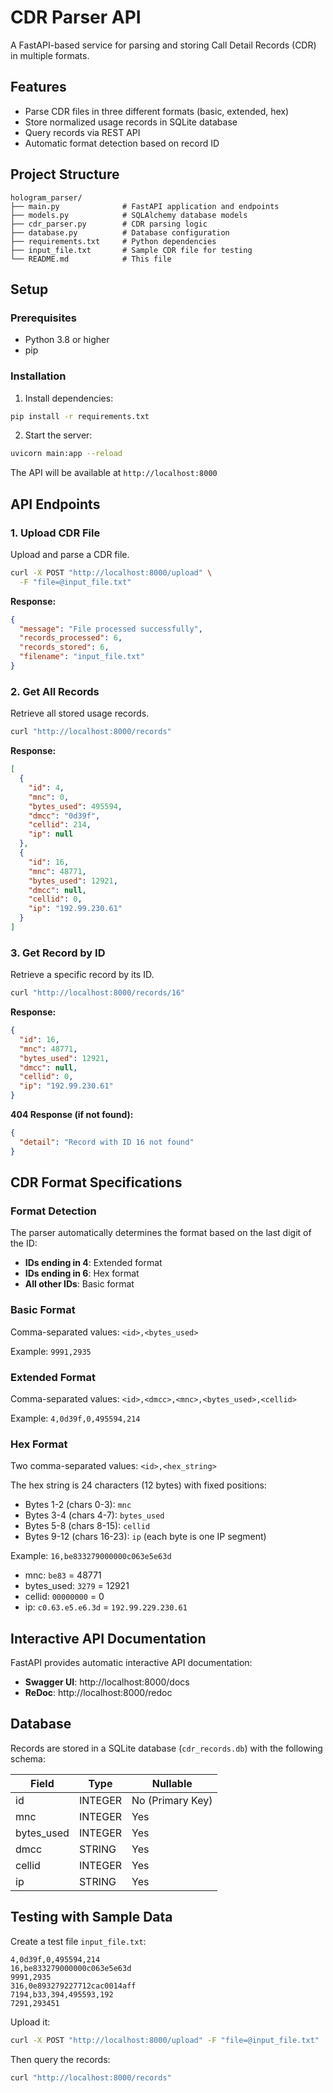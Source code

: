 # CDR Parser API

A FastAPI-based service for parsing and storing Call Detail Records (CDR) in multiple formats.

## Features

- Parse CDR files in three different formats (basic, extended, hex)
- Store normalized usage records in SQLite database
- Query records via REST API
- Automatic format detection based on record ID

## Project Structure

```
hologram_parser/
├── main.py              # FastAPI application and endpoints
├── models.py            # SQLAlchemy database models
├── cdr_parser.py        # CDR parsing logic
├── database.py          # Database configuration
├── requirements.txt     # Python dependencies
├── input_file.txt       # Sample CDR file for testing
└── README.md            # This file
```

## Setup

### Prerequisites

- Python 3.8 or higher
- pip

### Installation

1. Install dependencies:

```bash
pip install -r requirements.txt
```

2. Start the server:

```bash
uvicorn main:app --reload
```

The API will be available at `http://localhost:8000`

## API Endpoints

### 1. Upload CDR File

Upload and parse a CDR file.

```bash
curl -X POST "http://localhost:8000/upload" \
  -F "file=@input_file.txt"
```

**Response:**

```json
{
  "message": "File processed successfully",
  "records_processed": 6,
  "records_stored": 6,
  "filename": "input_file.txt"
}
```

### 2. Get All Records

Retrieve all stored usage records.

```bash
curl "http://localhost:8000/records"
```

**Response:**

```json
[
  {
    "id": 4,
    "mnc": 0,
    "bytes_used": 495594,
    "dmcc": "0d39f",
    "cellid": 214,
    "ip": null
  },
  {
    "id": 16,
    "mnc": 48771,
    "bytes_used": 12921,
    "dmcc": null,
    "cellid": 0,
    "ip": "192.99.230.61"
  }
]
```

### 3. Get Record by ID

Retrieve a specific record by its ID.

```bash
curl "http://localhost:8000/records/16"
```

**Response:**

```json
{
  "id": 16,
  "mnc": 48771,
  "bytes_used": 12921,
  "dmcc": null,
  "cellid": 0,
  "ip": "192.99.230.61"
}
```

**404 Response (if not found):**

```json
{
  "detail": "Record with ID 16 not found"
}
```

## CDR Format Specifications

### Format Detection

The parser automatically determines the format based on the last digit of the ID:

- **IDs ending in 4**: Extended format
- **IDs ending in 6**: Hex format
- **All other IDs**: Basic format

### Basic Format

Comma-separated values: `<id>,<bytes_used>`

Example: `9991,2935`

### Extended Format

Comma-separated values: `<id>,<dmcc>,<mnc>,<bytes_used>,<cellid>`

Example: `4,0d39f,0,495594,214`

### Hex Format

Two comma-separated values: `<id>,<hex_string>`

The hex string is 24 characters (12 bytes) with fixed positions:

- Bytes 1-2 (chars 0-3): `mnc`
- Bytes 3-4 (chars 4-7): `bytes_used`
- Bytes 5-8 (chars 8-15): `cellid`
- Bytes 9-12 (chars 16-23): `ip` (each byte is one IP segment)

Example: `16,be833279000000c063e5e63d`

- mnc: `be83` = 48771
- bytes_used: `3279` = 12921
- cellid: `00000000` = 0
- ip: `c0.63.e5.e6.3d` = `192.99.229.230.61`

## Interactive API Documentation

FastAPI provides automatic interactive API documentation:

- **Swagger UI**: http://localhost:8000/docs
- **ReDoc**: http://localhost:8000/redoc

## Database

Records are stored in a SQLite database (`cdr_records.db`) with the following schema:

| Field      | Type    | Nullable         |
| ---------- | ------- | ---------------- |
| id         | INTEGER | No (Primary Key) |
| mnc        | INTEGER | Yes              |
| bytes_used | INTEGER | Yes              |
| dmcc       | STRING  | Yes              |
| cellid     | INTEGER | Yes              |
| ip         | STRING  | Yes              |

## Testing with Sample Data

Create a test file `input_file.txt`:

```
4,0d39f,0,495594,214
16,be833279000000c063e5e63d
9991,2935
316,0e893279227712cac0014aff
7194,b33,394,495593,192
7291,293451
```

Upload it:

```bash
curl -X POST "http://localhost:8000/upload" -F "file=@input_file.txt"
```

Then query the records:

```bash
curl "http://localhost:8000/records"
```
